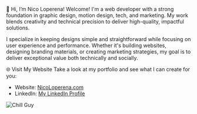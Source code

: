 👋 Hi, I’m Nico Loperena!
Welcome! I'm a web developer with a strong foundation in graphic design, motion design, tech, and marketing. My work blends creativity and technical precision to deliver high-quality, impactful solutions.

I specialize in keeping designs simple and straightforward while focusing on user experience and performance. Whether it's building websites, designing branding materials, or creating marketing strategies, my goal is to deliver exceptional value both technically and socially.

🌐 Visit My Website
Take a look at my portfolio and see what I can create for you:
- Website: [NicoLoperena.com](https://NicoLoperena.com)
- LinkedIn: [My LinkedIn Profile](https://www.linkedin.com/in/nicholas-loperena-022813185)


![Chill Guy](https://media.tenor.com/_iff1HvPdLEAAAAe/chill-chill-guy.png)
